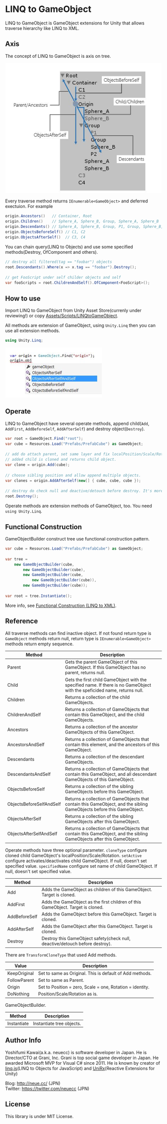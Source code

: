 LINQ to GameObject
===
LINQ to GameObject is GameObject extensions for Unity that allows traverse hierarchy like LINQ to XML.

Axis
---
The concept of LINQ to GameObject is axis on tree.

![](Images/axis.jpg)

Every traverse method returns `IEnumerable<GameObject>` and deferred exectuion. For example

```csharp
origin.Ancestors()   // Container, Root
origin.Children()    // Sphere_A, Sphere_B, Group, Sphere_A, Sphere_B
origin.Descendants() // Sphere_A, Sphere_B, Group, P1, Group, Sphere_B, P2, Sphere_A, Sphere_B
origin.ObjectsBeforeSelf() // C1, C2
origin.ObjectsAfterSelf()  // C3, C4
```

You can chain query(LINQ to Objects) and use some specified methods(Destroy, OfComponent and others).

```csharp
// destroy all filtered(tag == "foobar") objects
root.Descendants().Where(x => x.tag == "foobar").Destroy();

// get FooScript under self childer objects and self
var fooScripts = root.ChildrenAndSelf().OfComponent<FooScript>();
```

How to use
---
Import LINQ to GameObject from Unity Asset Store(currenly under reviewing!) or copy [Assets/Scripts/LINQtoGameObject](https://github.com/neuecc/LINQ-to-GameObject-for-Unity/tree/master/Assets/Scripts/LINQtoGameObject).

All methods are extension of GameObject, using `Unity.Linq` then you can use all extension methods.

```csharp
using Unity.Linq;
```
![](Images/using.jpg)

Operate
---
LINQ to GameObject have several operate methods, append child(`Add`, `AddFirst`, `AddBeforeSelf`, `AddAfterSelf`) and destroy object(`Destroy`).

```csharp
var root = GameObject.Find("root"); 
var cube = Resources.Load("Prefabs/PrefabCube") as GameObject; 

// add do attach parent, set same layer and fix localPosition/Scale/Rotation.
// added child is cloned and returns child object.
var clone = origin.Add(cube);

// choose sibling position and allow append multiple objects.
var clones = origin.AddAfterSelf(new[] { cube, cube, cube });  

// destroy do check null and deactive/detouch before destroy. It's more safety.
root.Destroy();
```

Operate methods are extension methods of GameObject, too. You need `using Unity.Linq`.

Functional Construction
---
GameObjectBuilder construct tree use functional construction pattern.

```csharp
var cube = Resources.Load("Prefabs/PrefabCube") as GameObject;

var tree = 
    new GameObjectBuilder(cube,
        new GameObjectBuilder(cube),
        new GameObjectBuilder(cube,
            new GameObjectBuilder(cube)),
        new GameObjectBuilder(cube));

var root = tree.Instantiate();
```

More info, see [Functional Construction (LINQ to XML)](http://msdn.microsoft.com/en-us/library/bb387019.aspx).

Reference
---
All traverse methods can find inactive object. If not found return type is `GameObject` methods return null, return type is `IEnumerable<GameObject>` methods return empty sequence.

Method | Description 
-------| -----------
Parent|Gets the parent GameObject of this GameObject. If this GameObject has no parent, returns null.
Child|Gets the first child GameObject with the specified name. If there is no GameObject with the speficided name, returns null.
Children|Returns a collection of the child GameObjects.
ChildrenAndSelf|Returns a collection of GameObjects that contain this GameObject, and the child GameObjects.
Ancestors|Returns a collection of the ancestor GameObjects of this GameObject.
AncestorsAndSelf|Returns a collection of GameObjects that contain this element, and the ancestors of this GameObject.
Descendants|Returns a collection of the descendant GameObjects.
DescendantsAndSelf|Returns a collection of GameObjects that contain this GameObject, and all descendant GameObjects of this GameObject.
ObjectsBeforeSelf|Returns a collection of the sibling GameObjects before this GameObject.
ObjectsBeforeSelfAndSelf|Returns a collection of GameObjects that contain this GameObject, and the sibling GameObjects before this GameObject.
ObjectsAfterSelf|Returns a collection of the sibling GameObjects after this GameObject.
ObjectsAfterSelfAndSelf|Returns a collection of GameObjects that contain this GameObject, and the sibling GameObjects after this GameObject.

Operate methods have three optional parameter. `cloneType` configure cloned child GameObject's localPosition/Scale/Rotation. `setActive` configure activates/deactivates child GameObject. If null, doesn't set specified value. `specifiedName` configure set name of child GameObject. If null, doesn't set specified value.

Method | Description 
-------| -----------
Add|Adds the GameObject as children of this GameObject. Target is cloned.
AddFirst|Adds the GameObject as the first children of this GameObject. Target is cloned.
AddBeforeSelf|Adds the GameObject before this GameObject. Target is cloned.
AddAfterSelf|Adds the GameObject after this GameObject. Target is cloned.
Destroy|Destroy this GameObject safety(check null, deactive/detouch before destroy).

There are `TransformCloneType` that used Add methods.

Value|Description
-------| -----------
KeepOriginal|Set to same as Original. This is default of Add methods.
FollowParent|Set to same as Parent.
Origin|Set to Position = zero, Scale = one, Rotation = identity.
DoNothing|Position/Scale/Rotation as is.        

GameObjectBuilder.

Method | Description 
-------| -----------
Instantiate|Instantiate tree objects.

Author Info
---
Yoshifumi Kawai(a.k.a. neuecc) is software developer in Japan.
He is Director/CTO at Grani, Inc.
Grani is top social game developer in Japan. 
He awarded Microsoft MVP for Visual C# since 2011.
He is known by creator of [linq.js](http://linqjs.codeplex.com/)(LINQ to Objects for JavaScript) and [UniRx](https://github.com/neuecc/UniRx)(Reactive Extensions for Unity)

Blog: http://neue.cc/ (JPN)  
Twitter: https://twitter.com/neuecc (JPN)

License
---
This library is under MIT License.